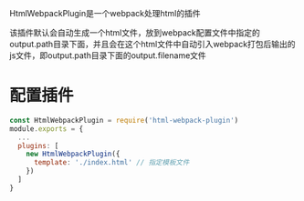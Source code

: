 HtmlWebpackPlugin是一个webpack处理html的插件

该插件默认会自动生成一个html文件，放到webpack配置文件中指定的output.path目录下面，并且会在这个html文件中自动引入webpack打包后输出的js文件，即output.path目录下面的output.filename文件


# 配置插件
```js
const HtmlWebpackPlugin = require('html-webpack-plugin')
module.exports = {
  ...
  plugins: [
    new HtmlWebpackPlugin({
      template: './index.html' // 指定模板文件
    })
  ]
}
```